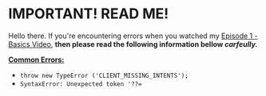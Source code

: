 # IMPORTANT! READ ME!
Hello there. If you're encountering errors when you watched my [Episode 1 - Basics Video](https://www.youtube.com/watch?v=8pbcFKzDgKY&t=676s), **then please read the following information bellow _carfeully._**

<ins> **Common Errors:** </ins>
- `throw new TypeError ('CLIENT_MISSING_INTENTS');`
- `SyntaxError: Unexpected token '??=`

